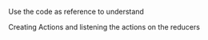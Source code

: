 Use the code as reference to understand

Creating Actions and listening the actions on the reducers
